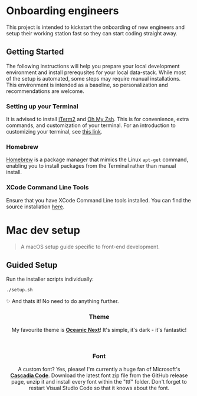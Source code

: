 # Onboarding engineers

This project is intended to kickstart the onboarding of new engineers and setup their working station fast so they can start coding straight away.

## Getting Started
The following instructions will help you prepare your local development environment and install prerequsites for your local data-stack. While most of the setup is automated, some steps may require manual installations. This environment is intended as a baseline, so personalization and recommendations are welcome.

### Setting up your Terminal
It is advised to install [iTerm2](https://www.iterm2.com/) and [Oh My Zsh](https://ohmyz.sh/). This is for convenience, extra commands, and customization of your terminal. For an introduction to customizing your terminal, see [this link](https://www.freecodecamp.org/news/jazz-up-your-zsh-terminal-in-seven-steps-a-visual-guide-e81a8fd59a38/).

### Homebrew
[Homebrew](https://brew.sh/) is a package manager that mimics the Linux ```apt-get``` command, enabling you to install packages from the Terminal rather than manual install.

### XCode Command Line Tools
Ensure that you have XCode Command Line tools installed. You can find the source installation [here](https://download.developer.apple.com/Developer_Tools/Command_Line_Tools_macOS_10.14_for_Xcode_10.2/Command_Line_Tools_macOS_10.14_for_Xcode_10.2.dmg).


# Mac dev setup

> A macOS setup guide specific to front-end development.

## Guided Setup

   Run the installer scripts individually:
   ```sh
   ./setup.sh
   ```

✨ And thats it! No need to do anything further.

<div align="center">

### Theme

My favourite theme is **[Oceanic Next](https://marketplace.visualstudio.com/items?itemName=naumovs.theme-oceanicnext)**! It's simple, it's
dark - it's fantastic!

<br>

### Font

A custom font? Yes, please! I'm currently a huge fan of Microsoft's **[Cascadia Code](https://github.com/microsoft/cascadia-code)**.
Download the latest font zip file from the GitHub release page, unzip it and install every font within the "ttf" folder. Don't forget to
restart Visual Studio Code so that it knows about the font.

<br>
